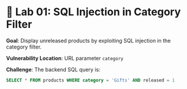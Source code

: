# 🧪 Lab 01: SQL Injection in Category Filter

**Goal**: Display unreleased products by exploiting SQL injection in the category filter.

**Vulnerability Location**: URL parameter `category`

**Challenge**: The backend SQL query is:
```sql
SELECT * FROM products WHERE category = 'Gifts' AND released = 1
